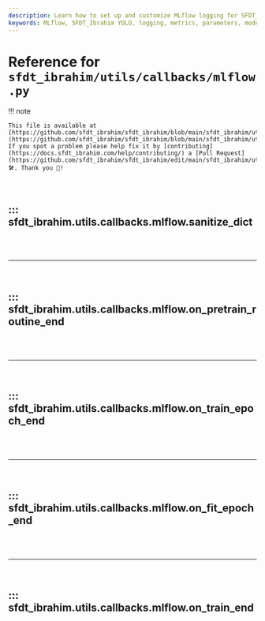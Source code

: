 ```yaml
---
description: Learn how to set up and customize MLflow logging for SFDT_Ibrahim YOLO. Log metrics, parameters, and model artifacts easily.
keywords: MLflow, SFDT_Ibrahim YOLO, logging, metrics, parameters, model artifacts, setup, tracking, customization
---
```


# Reference for `sfdt_ibrahim/utils/callbacks/mlflow.py`

!!! note

    This file is available at [https://github.com/sfdt_ibrahim/sfdt_ibrahim/blob/main/sfdt_ibrahim/utils/callbacks/mlflow.py](https://github.com/sfdt_ibrahim/sfdt_ibrahim/blob/main/sfdt_ibrahim/utils/callbacks/mlflow.py). If you spot a problem please help fix it by [contributing](https://docs.sfdt_ibrahim.com/help/contributing/) a [Pull Request](https://github.com/sfdt_ibrahim/sfdt_ibrahim/edit/main/sfdt_ibrahim/utils/callbacks/mlflow.py) 🛠️. Thank you 🙏!

<br>

## ::: sfdt_ibrahim.utils.callbacks.mlflow.sanitize_dict

<br><br><hr><br>

## ::: sfdt_ibrahim.utils.callbacks.mlflow.on_pretrain_routine_end

<br><br><hr><br>

## ::: sfdt_ibrahim.utils.callbacks.mlflow.on_train_epoch_end

<br><br><hr><br>

## ::: sfdt_ibrahim.utils.callbacks.mlflow.on_fit_epoch_end

<br><br><hr><br>

## ::: sfdt_ibrahim.utils.callbacks.mlflow.on_train_end

<br><br>
